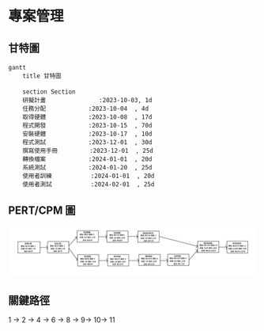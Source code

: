 # 專案管理

## 甘特圖

```mermaid
gantt
    title 甘特圖

    section Section
    研擬計畫               :2023-10-03, 1d
    任務分配            :2023-10-04  , 4d
    取得硬體            :2023-10-08  , 17d
    程式開發            :2023-10-15  , 70d
    安裝硬體            :2023-10-17  , 10d
    程式測試            :2023-12-01  , 30d
    撰寫使用手冊         :2023-12-01  , 25d
    轉換檔案            :2024-01-01  , 20d
    系統測試            :2024-01-20  , 25d
    使用者訓練           :2024-01-01  , 20d
    使用者測試           :2024-02-01  , 25d
```

## PERT/CPM 圖

![img](123.JPG "img")

## 關鍵路徑

1 -> 2 -> 4 -> 6 -> 8 -> 9-> 10-> 11
